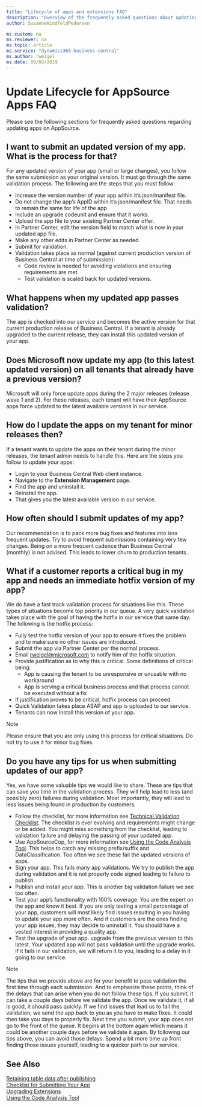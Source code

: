 ```yaml
---
title: "Lifecycle of apps and extensions FAQ"
description: "Overview of the frequently asked questions about updating an app on AppSource."
author: SusanneWindfeldPedersen

ms.custom: na
ms.reviewer: na
ms.topic: article
ms.service: "dynamics365-business-central"
ms.author: rweigel
ms.date: 09/03/2019
---
```


# Update Lifecycle for AppSource Apps FAQ
Please see the following sections for frequently asked questions regarding updating apps on AppSource.

## I want to submit an updated version of my app. What is the process for that?
For any updated version of your app (small or large changes), you follow the same submission as your original version. It must go through the same validation process. The following are the steps that you must follow:
- Increase the version number of your app within it’s json/manifest file.
- Do not change the app’s AppID within it’s json/manifest file. That needs to remain the same for life of the app
- Include an upgrade codeunit and ensure that it works. 
- Upload the app file to your existing Partner Center offer.
- In Partner Center, edit the version field to match what is now in your updated app file.
- Make any other edits in Partner Center as needed.
- Submit for validation.
- Validation takes place as normal (against current production version of Business Central at time of submission):
    - Code review is needed for avoiding violations and ensuring requirements are met.
    - Test validation is scaled back for updated versions.

## What happens when my updated app passes validation?
The app is checked into our service and becomes the active version for that current production release of Business Central. If a tenant is already upgraded to the current release, they can install this updated version of your app.

## Does Microsoft now update my app (to this latest updated version) on all tenants that already have a previous version?
Microsoft will only force update apps during the 2 major releases (release wave 1 and 2). For these releases, each tenant will have their AppSource apps force updated to the latest available versions in our service.

## How do I update the apps on my tenant for minor releases then?
If a tenant wants to update the apps on their tenant during the minor releases, the tenant admin needs to handle this. Here are the steps you follow to update your apps:
- Login to your Business Central Web client instance.
- Navigate to the **Extension Management** page.
- Find the app and uninstall it.
- Reinstall the app.
- That gives you the latest available version in our service.

## How often should I submit updates of my app?
Our recommendation is to pack more bug fixes and features into less frequent updates. Try to avoid frequent submissions containing very few changes. Being on a more frequent cadence than Business Central (monthly) is not advised. This leads to lower churn to production tenants.

## What if a customer reports a critical bug in my app and needs an immediate hotfix version of my app?
We do have a fast track validation process for situations like this. These types of situations become top priority in our queue. A very quick validation takes place with the goal of having the hotfix in our service that same day. The following is the hotfix process:
- Fully test the hotfix version of your app to ensure it fixes the problem and to make sure no other issues are introduced.
- Submit the app via Partner Center per the normal process.
- Email [rweigel@microsoft.com](mailto:rweigel@microsoft.com) to notify him of the hotfix situation.
- Provide justification as to why this is critical. Some definitions of critical being:
    - App is causing the tenant to be unresponsive or unusable with no workaround
    - App is serving a critical business process and that process cannot be executed without a fix
- If justification proves to be critical, hotfix process can proceed.
- Quick Validation takes place ASAP and app is uploaded to our service.
- Tenants can now install this version of your app.

> [!NOTE]  
> Please ensure that you are only using this process for critical situations. Do not try to use it for minor bug fixes.

## Do you have any tips for us when submitting updates of our app?
Yes, we have some valuable tips we would like to share. These are tips that can save you time in the validation process. They will help lead to less (and possibly zero) failures during validation. Most importantly, they will lead to less issues being found in production by customers.

- Follow the checklist, for more information see [Technical Validation Checklist](devenv-checklist-submission.md). The checklist is ever evolving and requirements might change or be added. You might miss something from the checklist, leading to validation failure and delaying the passing of your updated app.
- Use AppSourceCop, for more information see [Using the Code Analysis Tool](devenv-using-code-analysis-tool.md). This helps to catch any missing prefix/suffix and DataClassification. Too often we see these fail the updated versions of apps.
- Sign your app. This fails many app validations. We try to publish the app during validation and it is not properly code signed leading to failure to publish.
- Publish and install your app. This is another big validation failure we see too often.
- Test your app’s functionality with 100% coverage. You are the expert on the app and know it best. If you are only testing a small percentage of your app, customers will most likely find issues resulting in you having to update your app more often. And if customers are the ones finding your app issues, they may decide to uninstall it. You should have a vested interest in providing a quality app.
- Test the upgrade of your app. upgrade from the previous version to this latest. Your updated app will not pass validation until the upgrade works. If it fails in our validation, we will return it to you, leading to a delay in it going to our service.

> [!NOTE]  
> The tips that we provide above are for your benefit to pass validation the first time through each submission. And to emphasize these points, think of the delays that can arise when you do not follow these tips. If you submit, it can take a couple days before we validate the app. Once we validate it, if all is good, it should pass quickly. If we find issues that lead us to fail the validation, we send the app back to you as you have to make fixes. It could then take you days to properly fix. Next time you submit, your app does not go to the front of the queue. It begins at the bottom again which means it could be another couple days before we validate it again. By following our tips above, you can avoid those delays. Spend a bit more time up front finding those issues yourself, leading to a quicker path to our service.

## See Also
[Retaining table data after publishing](devenv-retaining-data-after-publishing.md)  
[Checklist for Submitting Your App](devenv-checklist-submission.md)  
[Upgrading Extensions](devenv-upgrading-extensions.md)  
[Using the Code Analysis Tool](devenv-using-code-analysis-tool.md)  
